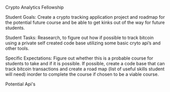 Crypto Analytics Fellowship 

Student Goals: Create a crypto tracking application project and roadmap for the potential future course and be able to get kinks out of the way for future students.  

Student Tasks: Reasearch, to figure out how if possible to track bitcoin using a private self created code base utilizing some basic cryto api’s and other tools.  

Specific Expectations: Figure out whether this is a probable course for students to take and if it is possible. If possible, create a code base that can track bitcoin transactions and create a road map (list of useful skills student will need) inorder to complete the course if chosen to be a viable course.  


Potential Api's  